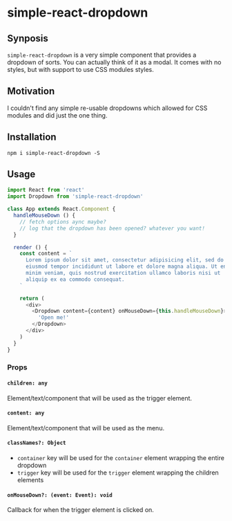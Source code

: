 # simple-react-dropdown

## Synposis

`simple-react-dropdown` is a very simple component that provides a dropdown of
sorts. You can actually think of it as a modal. It comes with no styles, but
with support to use CSS modules styles.

## Motivation

I couldn't find any simple re-usable dropdowns which allowed for CSS modules and
did just the one thing.

## Installation

```
npm i simple-react-dropdown -S
```

## Usage

```js
import React from 'react'
import Dropdown from 'simple-react-dropdown'

class App extends React.Component {
  handleMouseDown () {
    // fetch options aync maybe?
    // log that the dropdown has been opened? whatever you want!
  }

  render () {
    const content = `
      Lorem ipsum dolor sit amet, consectetur adipisicing elit, sed do
      eiusmod tempor incididunt ut labore et dolore magna aliqua. Ut enim ad
      minim veniam, quis nostrud exercitation ullamco laboris nisi ut
      aliquip ex ea commodo consequat.
    `

    return (
      <div>
        <Dropdown content={content} onMouseDown={this.handleMouseDown}>
          'Open me!'
        </Dropdown>
      </div>
    )
  }
}
```

### Props

#### `children: any`

Element/text/component that will be used as the trigger element.

#### `content: any`

Element/text/component that will be used as the menu.

#### `classNames?: Object`

* `container` key will be used for the `container` element wrapping the entire dropdown
* `trigger` key will be used for the `trigger` element wrapping the children elements

#### `onMouseDown?: (event: Event): void`

Callback for when the trigger element is clicked on.
